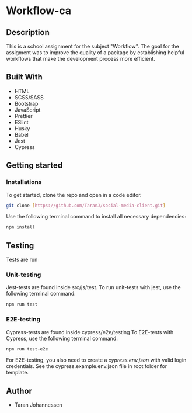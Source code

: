 # Workflow-ca

## Description

This is a school assignment for the subject "Workflow". The goal for the
assigment was to improve the quality of a package by establishing helpful
workflows that make the development process more efficient.

## Built With

- HTML
- SCSS/SASS
- Bootstrap
- JavaScript
- Prettier
- ESlint
- Husky
- Babel
- Jest
- Cypress

## Getting started

### Installations

To get started, clone the repo and open in a code editor.

```bash
git clone [https://github.com/TaranJ/social-media-client.git]
```

Use the following terminal command to install all necessary dependencies:

```bash
npm install
```

## Testing

Tests are run

### Unit-testing

Jest-tests are found inside src/js/test. To run unit-tests with jest, use the
following terminal command:

```bash
npm run test
```

### E2E-testing

Cypress-tests are found inside cypress/e2e/testing To E2E-tests with Cypress,
use the following terminal command:

```bash
npm run test-e2e
```

For E2E-testing, you also need to create a _cypress.env.json_ with valid login
credentials. See the cypress.example.env.json file in root folder for template.

## Author

- Taran Johannessen
